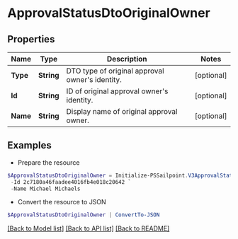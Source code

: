 # ApprovalStatusDtoOriginalOwner
## Properties

Name | Type | Description | Notes
------------ | ------------- | ------------- | -------------
**Type** | **String** | DTO type of original approval owner&#39;s identity. | [optional] 
**Id** | **String** | ID of original approval owner&#39;s identity. | [optional] 
**Name** | **String** | Display name of original approval owner. | [optional] 

## Examples

- Prepare the resource
```powershell
$ApprovalStatusDtoOriginalOwner = Initialize-PSSailpoint.V3ApprovalStatusDtoOriginalOwner  -Type IDENTITY `
 -Id 2c7180a46faadee4016fb4e018c20642 `
 -Name Michael Michaels
```

- Convert the resource to JSON
```powershell
$ApprovalStatusDtoOriginalOwner | ConvertTo-JSON
```

[[Back to Model list]](../README.md#documentation-for-models) [[Back to API list]](../README.md#documentation-for-api-endpoints) [[Back to README]](../README.md)

